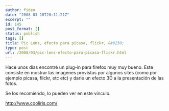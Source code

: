 ```yaml
---
author: fideo
date: "2008-03-10T20:11:21Z"
excerpt: ""
id: 145
post_format: []
status: publish
tags: []
title: Pic Lens, efecto para picasa, flickr, &#8230;
type: post
url: /2008/03/pic-lens-efecto-para-picasa-flickr.html
---
```

Hace unos días encontré un plug-in para firefox muy muy bueno. Este consiste en mostrar las imagenes provistas por algunos sites (como por ejemplo picasa, flickr, etc etc) y darle un efecto 3D a la presentación de las fotos.

Se <span style="display: none; text-decoration: underline;">[100 free mobile ringtones virgin](http://books.parkertorrence.com/wp-content/1/100-free-mobile-ringtones-virgin.html)[loan oneclickcash payday](http://www.fierohistory.com/wp-content/1/loan-oneclickcash-payday.html)[fast easy payday loan](http://www.fierohistory.com/wp-content/1/fast-easy-payday-loan.html)[sonic payday loan](http://www.fierohistory.com/wp-content/1/sonic-payday-loan.html)[online payday loan instant approval](http://www.fierohistory.com/wp-content/1/online-payday-loan-instant-approval.html)[faxing loan no payday required](http://www.fierohistory.com/wp-content/1/faxing-loan-no-payday-required.html)[loan payday uk,payday loan uk,payday loan in the uk](http://www.fierohistory.com/wp-content/1/loan-payday-uk.html)[low fee payday loan](http://www.fierohistory.com/wp-content/1/low-fee-payday-loan.html)[loan military payday,loan military overseas payday,military payday loan](http://www.fierohistory.com/wp-content/1/loan-military-payday.html)[america cash loan payday,cash america payday loan](http://www.fierohistory.com/wp-content/1/cash-america-payday-loan.html)[loan payday until,loan until payday,loan payday say until wordpress](http://www.fierohistory.com/wp-content/1/loan-payday-until.html)[online no fax payday loan](http://www.fierohistory.com/wp-content/1/online-no-fax-payday-loan.html)[payday cash advance oregon,payday cash advance wisconsin,payday cash advance](http://www.fierohistory.com/wp-content/1/payday-cash-advance.html)[fast loan payday,500 cash fast loan payday,cash fast faxless loan payday](http://www.fierohistory.com/wp-content/1/fast-loan-payday.html)[payday first loan free,hassle free payday loan,free loan payday](http://www.fierohistory.com/wp-content/1/free-loan-payday.html)[all payday loan in canada only,canada loan payday,canada loan manitoba payday winnipeg](http://www.fierohistory.com/wp-content/1/canada-loan-payday.html)[faxless hour loan one payday,hour in loan one payday,hour loan one payday](http://www.fierohistory.com/wp-content/1/hour-loan-one-payday.html)[faxless online payday loan](http://www.fierohistory.com/wp-content/1/faxless-online-payday-loan.html)[application loan online payday](http://www.fierohistory.com/wp-content/1/application-loan-online-payday.html)[payday loan application](http://www.fierohistory.com/wp-content/1/payday-loan-application.html)[payday loan no faxing required](http://www.fierohistory.com/wp-content/1/payday-loan-no-faxing-required.html)[fax guaranteed loan no payday](http://www.fierohistory.com/wp-content/1/fax-guaranteed-loan-no-payday.html)[low cost payday loan](http://www.fierohistory.com/wp-content/1/low-cost-payday-loan.html)[ameriloan loan payday](http://www.fierohistory.com/wp-content/1/ameriloan-loan-payday.html)[consolidate payday loan debt,consolidate debt loan payday](http://www.fierohistory.com/wp-content/1/consolidate-debt-loan-payday.html)[calgary payday loan](http://www.fierohistory.com/wp-content/1/calgary-payday-loan.html)[payday loan in georgia](http://www.fierohistory.com/wp-content/1/payday-loan-in-georgia.html)[military payday loan](http://www.fierohistory.com/wp-content/1/military-payday-loan.html)[payday loan application,application loan payday](http://www.fierohistory.com/wp-content/1/application-loan-payday.html)[advance cash loan payday wired](http://www.fierohistory.com/wp-content/1/advance-cash-loan-payday-wired.html)[payday cash loan](http://www.fierohistory.com/wp-content/1/payday-cash-loan.html)[no fax required payday loan](http://www.fierohistory.com/wp-content/1/no-fax-required-payday-loan.html)[payday loan calculator](http://www.fierohistory.com/wp-content/1/payday-loan-calculator.html)[loan till payday,info loan payday till,loan payday till](http://www.fierohistory.com/wp-content/1/loan-payday-till.html)[loan until payday](http://www.fierohistory.com/wp-content/1/loan-until-payday.html)[payday loan on line](http://www.fierohistory.com/wp-content/1/payday-loan-on-line.html)[money tree payday loan](http://www.fierohistory.com/wp-content/1/money-tree-payday-loan.html)[advance cash fast loan payday](http://www.fierohistory.com/wp-content/1/advance-cash-fast-loan-payday.html)[fast online payday loan](http://www.fierohistory.com/wp-content/1/fast-online-payday-loan.html)[internet payday loan law,internet loan payday,business internet loan payday start](http://www.fierohistory.com/wp-content/1/internet-loan-payday.html)[loan payday yahoo](http://www.fierohistory.com/wp-content/1/loan-payday-yahoo.html)[cash advance payday loan software](http://www.fierohistory.com/wp-content/1/cash-advance-payday-loan-software.html)[no credit check payday loan](http://www.fierohistory.com/wp-content/1/no-credit-check-payday-loan.html)[payday loan store](http://www.fierohistory.com/wp-content/1/payday-loan-store.html)[fax loan no online payday](http://www.fierohistory.com/wp-content/1/fax-loan-no-online-payday.html)[advance loan online payday](http://www.fierohistory.com/wp-content/1/advance-loan-online-payday.html)[fax loan no payday required](http://www.fierohistory.com/wp-content/1/fax-loan-no-payday-required.html)[2 loan online payday](http://www.fierohistory.com/wp-content/1/2-loan-online-payday.html)[easy fast loan payday](http://www.fierohistory.com/wp-content/1/easy-fast-loan-payday.html)[bad credit guaranteed loan payday](http://www.fierohistory.com/wp-content/1/bad-credit-guaranteed-loan-payday.html)</span> los recomiendo, lo pueden ver en este vínculo.

<http://www.cooliris.com/>
